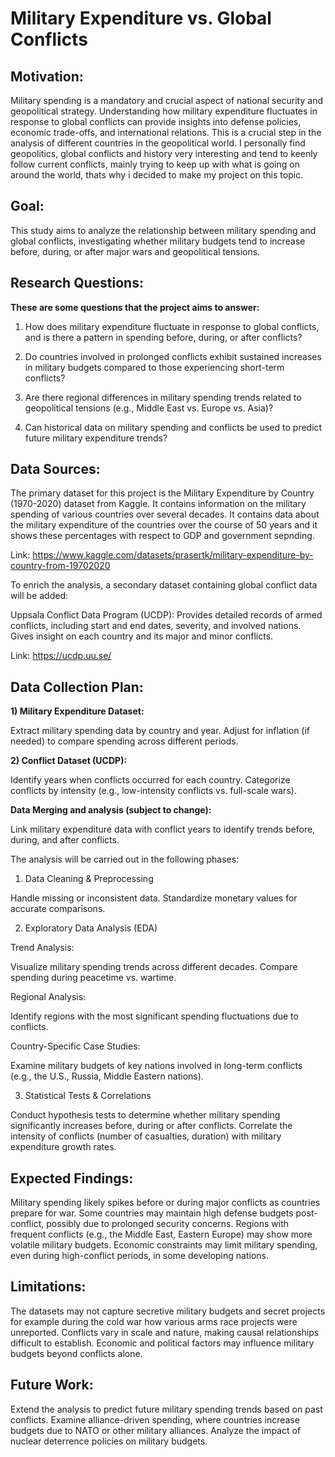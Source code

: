# **Military Expenditure vs. Global Conflicts**

## **Motivation:**

Military spending is a mandatory and crucial aspect of national security and geopolitical strategy. Understanding how military expenditure fluctuates in response to global conflicts can provide insights into defense policies, economic trade-offs, and international relations. This is a crucial step in the analysis of different countries in the geopolitical world. I personally find geopolitics, global conflicts and history very interesting and tend to keenly follow current conflicts, mainly trying to keep up with what is going on around the world, thats why i decided to make my project on this topic.

## **Goal:**

This study aims to analyze the relationship between military spending and global conflicts, investigating whether military budgets tend to increase before, during, or after major wars and geopolitical tensions.

## **Research Questions:**

**These are some questions that the project aims to answer:**

1) How does military expenditure fluctuate in response to global conflicts, and is there a pattern in spending before, during, or after conflicts?

2) Do countries involved in prolonged conflicts exhibit sustained increases in military budgets compared to those experiencing short-term conflicts?

3) Are there regional differences in military spending trends related to geopolitical tensions (e.g., Middle East vs. Europe vs. Asia)?

4) Can historical data on military spending and conflicts be used to predict future military expenditure trends?

## **Data Sources:**

The primary dataset for this project is the Military Expenditure by Country (1970-2020) dataset from Kaggle. It contains information on the military spending of various countries over several decades. It contains data about the military expenditure of the countries over the course of 50 years and it shows these percentages with respect to GDP and government sepnding. 

Link:
https://www.kaggle.com/datasets/prasertk/military-expenditure-by-country-from-19702020

To enrich the analysis, a secondary dataset containing global conflict data will be added:

Uppsala Conflict Data Program (UCDP): Provides detailed records of armed conflicts, including start and end dates, severity, and involved nations. Gives insight on each country and its major and minor conflicts.

Link:
https://ucdp.uu.se/

## **Data Collection Plan:**

**1) Military Expenditure Dataset:**

Extract military spending data by country and year.
Adjust for inflation (if needed) to compare spending across different periods.

**2) Conflict Dataset (UCDP):**

Identify years when conflicts occurred for each country.
Categorize conflicts by intensity (e.g., low-intensity conflicts vs. full-scale wars).

**Data Merging and analysis (subject to change):**

Link military expenditure data with conflict years to identify trends before, during, and after conflicts.

The analysis will be carried out in the following phases:

1. Data Cleaning & Preprocessing

  Handle missing or inconsistent data.
  Standardize monetary values for accurate comparisons.

2. Exploratory Data Analysis (EDA)

Trend Analysis:

  Visualize military spending trends across different decades.
  Compare spending during peacetime vs. wartime.

Regional Analysis:

  Identify regions with the most significant spending fluctuations due to conflicts.

Country-Specific Case Studies:

  Examine military budgets of key nations involved in long-term conflicts (e.g., the U.S., Russia, Middle Eastern nations).

3. Statistical Tests & Correlations

  Conduct hypothesis tests to determine whether military spending significantly increases before, during or after conflicts.
  Correlate the intensity of conflicts (number of casualties, duration) with military expenditure growth rates.

## **Expected Findings:**

Military spending likely spikes before or during major conflicts as countries prepare for war.
Some countries may maintain high defense budgets post-conflict, possibly due to prolonged security concerns.
Regions with frequent conflicts (e.g., the Middle East, Eastern Europe) may show more volatile military budgets.
Economic constraints may limit military spending, even during high-conflict periods, in some developing nations.


## **Limitations:**

The datasets may not capture secretive military budgets and secret projects for example during the cold war how various arms race projects were unreported.
Conflicts vary in scale and nature, making causal relationships difficult to establish.
Economic and political factors may influence military budgets beyond conflicts alone.

## **Future Work:**

Extend the analysis to predict future military spending trends based on past conflicts.
Examine alliance-driven spending, where countries increase budgets due to NATO or other military alliances.
Analyze the impact of nuclear deterrence policies on military budgets.
